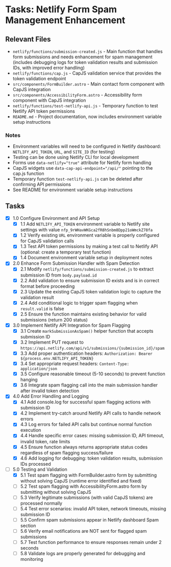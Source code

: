 # Tasks: Netlify Form Spam Management Enhancement

## Relevant Files

- `netlify/functions/submission-created.js` - Main function that handles form submissions and needs enhancement for spam management (includes debugging logs for token validation results and submission IDs, with improved error handling)
- `netlify/functions/cap.js` - CapJS validation service that provides the token validation endpoint
- `src/components/FormBuilder.astro` - Main contact form component with CapJS integration
- `src/components/AccessibilityForm.astro` - Accessibility form component with CapJS integration
- `netlify/functions/test-netlify-api.js` - Temporary function to test Netlify API token permissions
- `README.md` - Project documentation, now includes environment variable setup instructions

### Notes

- Environment variables will need to be configured in Netlify dashboard: `NETLIFY_API_TOKEN`, `URL`, and `SITE_ID` (for testing)
- Testing can be done using Netlify CLI for local development
- Forms use `data-netlify="true"` attribute for Netlify form handling
- CapJS widgets use `data-cap-api-endpoint="/api/"` pointing to the cap.js function
- Temporary function `test-netlify-api.js` can be deleted after confirming API permissions
- See README for environment variable setup instructions

## Tasks

- [x] 1.0 Configure Environment and API Setup
  - [x] 1.1 Add `NETLIFY_API_TOKEN` environment variable to Netlify site settings with value `nfp_9rWHavWKGca2fR8hSnbm8Dpp21oWmckZ78fa`
  - [x] 1.2 Verify existing `URL` environment variable is properly configured for CapJS validation calls
  - [x] 1.3 Test API token permissions by making a test call to Netlify API (optional: create a temporary test function)
  - [x] 1.4 Document environment variable setup in deployment notes

- [x] 2.0 Enhance Form Submission Handler with Spam Detection
  - [x] 2.1 Modify `netlify/functions/submission-created.js` to extract submission ID from `body.payload.id`
  - [x] 2.2 Add validation to ensure submission ID exists and is in correct format before proceeding
  - [x] 2.3 Update the existing CapJS token validation logic to capture the validation result
  - [x] 2.4 Add conditional logic to trigger spam flagging when `result.valid` is false
  - [x] 2.5 Ensure the function maintains existing behavior for valid submissions (return 200 status)

- [x] 3.0 Implement Netlify API Integration for Spam Flagging
  - [x] 3.1 Create `markSubmissionAsSpam()` helper function that accepts submission ID
  - [x] 3.2 Implement PUT request to `https://api.netlify.com/api/v1/submissions/{submission_id}/spam`
  - [x] 3.3 Add proper authentication headers: `Authorization: Bearer ${process.env.NETLIFY_API_TOKEN}`
  - [x] 3.4 Set appropriate request headers: `Content-Type: application/json`
  - [x] 3.5 Configure reasonable timeout (5-10 seconds) to prevent function hanging
  - [x] 3.6 Integrate spam flagging call into the main submission handler after invalid token detection

- [x] 4.0 Add Error Handling and Logging
  - [x] 4.1 Add console.log for successful spam flagging actions with submission ID
  - [x] 4.2 Implement try-catch around Netlify API calls to handle network errors
  - [x] 4.3 Log errors for failed API calls but continue normal function execution
  - [x] 4.4 Handle specific error cases: missing submission ID, API timeout, invalid token, rate limits
  - [x] 4.5 Ensure function always returns appropriate status codes regardless of spam flagging success/failure
  - [x] 4.6 Add logging for debugging: token validation results, submission IDs processed

- [ ] 5.0 Testing and Validation
  - [x] 5.1 Test spam flagging with FormBuilder.astro form by submitting without solving CapJS (runtime error identified and fixed)
  - [ ] 5.2 Test spam flagging with AccessibilityForm.astro form by submitting without solving CapJS
  - [ ] 5.3 Verify legitimate submissions (with valid CapJS tokens) are processed normally
  - [ ] 5.4 Test error scenarios: invalid API token, network timeouts, missing submission ID
  - [ ] 5.5 Confirm spam submissions appear in Netlify dashboard Spam section
  - [ ] 5.6 Verify email notifications are NOT sent for flagged spam submissions
  - [ ] 5.7 Test function performance to ensure responses remain under 2 seconds
  - [ ] 5.8 Validate logs are properly generated for debugging and monitoring
